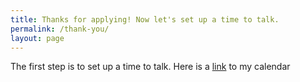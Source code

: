 ```yaml
---
title: Thanks for applying! Now let's set up a time to talk.
permalink: /thank-you/
layout: page
---
```


The first step is to set up a time to talk. Here is a [link](https://bookme.name/ownersup) to my calendar

<script src="https://bookme.name/js/booklikeaboss.embed.js?i=337&amp;h=y7Ei0nkpW30h4579bAzAloBwYsxdD8DTs7DARFK9RMUpsxREy9ZCLGm1zF6m" async=""></script>